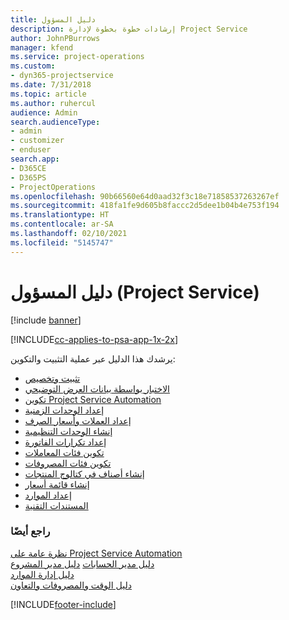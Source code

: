 ```yaml
---
title: دليل المسؤول
description: إرشادات خطوة بخطوة لإدارة Project Service
author: JohnPBurrows
manager: kfend
ms.service: project-operations
ms.custom:
- dyn365-projectservice
ms.date: 7/31/2018
ms.topic: article
ms.author: ruhercul
audience: Admin
search.audienceType:
- admin
- customizer
- enduser
search.app:
- D365CE
- D365PS
- ProjectOperations
ms.openlocfilehash: 90b66560e64d0aad32f3c18e71858537263267ef
ms.sourcegitcommit: 418fa1fe9d605b8faccc2d5dee1b04b4e753f194
ms.translationtype: HT
ms.contentlocale: ar-SA
ms.lasthandoff: 02/10/2021
ms.locfileid: "5145747"
---
```

# <a name="administrator-guide-project-service"></a>دليل المسؤول (Project Service)

[!include [banner](../includes/psa-now-project-operations.md)]

[!INCLUDE[cc-applies-to-psa-app-1x-2x](../includes/cc-applies-to-psa-app-1x-2x.md)]

يرشدك هذا الدليل عبر عملية التثبيت والتكوين:  
  
- [تثبيت وتخصيص](install-customize.md)
- [الاختبار بواسطة بيانات العرض التوضيحي](use-demo-data.md)
- [تكوين Project Service Automation](configure.md)
- [إعداد الوحدات الزمنية](set-up-time-units.md)
- [إعداد العملات وأسعار الصرف](set-up-currencies-exchange-rates.md)
- [إنشاء الوحدات التنظيمية](create-organizational-units.md)
- [إعداد تكرارات الفاتورة‬](set-up-invoice-frequencies.md)
- [تكوين فئات المعاملات](configure-transaction-categories.md)
- [تكوين فئات المصروفات](configure-expense-categories.md)
- [إنشاء أصناف في كتالوج المنتجات](create-product-catalog-items.md)
- [إنشاء قائمة أسعار](create-price-list.md)
- [إعداد الموارد](set-up-resources.md)
- [المستندات التقنية](white-papers.md)
  
### <a name="see-also"></a>راجع أيضًا  
 [نظرة عامة على Project Service Automation](../psa/overview.md)    
 [دليل مدير الحسابات](../psa/account-manager-guide.md) [دليل مدير المشروع](../psa/project-manager-guide.md)   
 [دليل إدارة الموارد](../psa/resource-manager-guide.md)   
 [دليل الوقت والمصروفات والتعاون](../psa/time-expense-collaboration-guide.md)


[!INCLUDE[footer-include](../includes/footer-banner.md)]